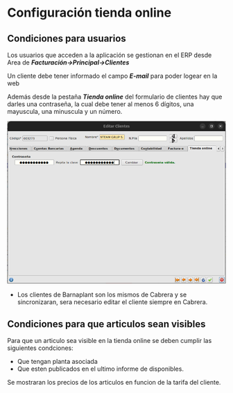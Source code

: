 # Configuración tienda online

## Condiciones para usuarios

Los usuarios que acceden a la aplicación se gestionan en el ERP desde Area de ***Facturación->Principal->Clientes***

Un cliente debe tener informado el campo ***E-mail*** para poder logear en la web

Además desde la pestaña ***Tienda online*** del formulario de clientes hay que darles una contraseña, la cual debe tener al menos 6 dígitos, una mayuscula, una minuscula y un número.

![Alt text](image.png)

* Los clientes de Barnaplant son los mismos de Cabrera y se sincronizaran, sera necesario editar el cliente siempre en Cabrera.


## Condiciones para que articulos sean visibles

Para que un articulo sea visible en la tienda online se deben cumplir las siguientes condciones:

- Que tengan planta asociada
- Que esten publicados en el ultimo informe de disponibles.

Se mostraran los precios de los articulos en funcion de la tarifa del cliente.
